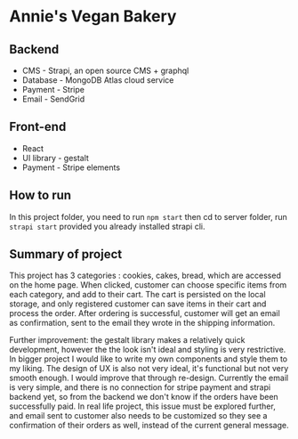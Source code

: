 # Annie's Vegan Bakery

## Backend
- CMS - Strapi, an open source CMS + graphql
- Database - MongoDB Atlas cloud service
- Payment - Stripe 
- Email - SendGrid

## Front-end
- React 
- UI library - gestalt 
- Payment - Stripe elements

## How to run 
In this project folder, you need to run `npm start` 
then cd to server folder, run `strapi start` provided you already installed strapi cli. 

## Summary of project
This project has 3 categories : cookies, cakes, bread, which are accessed on the home page. When clicked, customer can choose specific items from each category, and add to their cart. The cart is persisted on the local storage, and only registered customer can save items in their cart and process the order. After ordering is successful, customer will get an email as confirmation, sent to the email they wrote in the shipping information. 

Further improvement: the gestalt library makes a relatively quick  development, however the the look isn't ideal and styling is very restrictive. In bigger project I would like to write my own components and style them to my liking. The design of UX is also not very ideal, it's functional but not very smooth enough. I would improve that through re-design. Currently the email is very simple, and there is no connection for stripe payment and strapi backend yet, so from the backend we don't know if the orders have been successfully paid. In real life project, this issue must be explored further, and email sent to customer also needs to be customized so they see a confirmation of their orders as well, instead of the current general message. 
